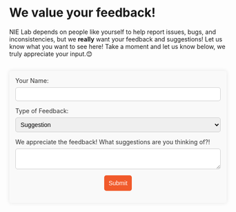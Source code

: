 # We value your feedback!

NIE Lab depends on people like yourself to help report issues, bugs, and inconsistencies, but we **really** want your feedback and suggestions! Let us know what you want to see here! Take a moment and let us know below, we truly appreciate your input.😊

<br>

<form id="feedback-form">
  <div class="form-group">
    <label for="name">Your Name:</label>
    <input type="text" id="name" name="name" required>
  </div>
  <div class="form-group">
    <label for="feedback-type">Type of Feedback:</label>
    <select id="feedback-type" name="feedback-type" required>
      <option value="suggestion" selected>Suggestion</option>
      <option value="issue">Issue</option>
      <option value="other">Other</option>
    </select>
  </div>
  <div class="form-group">
    <label for="feedback" id="feedback-label">We appreciate the feedback! What suggestions are you thinking of?!</label>
    <textarea id="feedback" name="feedback" required></textarea>
  </div>
  <div class="form-group">
    <button type="submit">Submit</button>
  </div>
</form>

<script>
  document.getElementById('feedback-type').addEventListener('change', function() {
    const feedbackType = document.getElementById('feedback-type').value;
    const feedbackLabel = document.getElementById('feedback-label');
    if (feedbackType === 'issue') {
      feedbackLabel.textContent = 'Please explain your issue in more detail and be sure to let us know what lab or page has the problem.';
    } else if (feedbackType === 'suggestion') {
      feedbackLabel.textContent = 'We appreciate the feedback! What suggestions are you thinking of?!';
    } else {
      feedbackLabel.textContent = 'Please provide your feedback:';
    }
  });

  document.getElementById('feedback-form').addEventListener('submit', function(event) {
    event.preventDefault();
    const name = document.getElementById('name').value;
    const feedbackType = document.getElementById('feedback-type').value;
    const feedback = document.getElementById('feedback').value;

    if (!name || !feedback) {
      alert('Please fill out all fields before submitting.');
      return;
    }

    fetch('https://webhook.site/f40f8065-99fe-49ad-ac05-f84c335479a7', {
      method: 'POST',
      mode: 'no-cors', // Bypass CORS
      headers: {
        'Content-Type': 'application/json'
      },
      body: JSON.stringify({ name: name, feedbackType: feedbackType, feedback: feedback })
    })
      .then(() => {
        alert('Feedback submitted successfully!');
      })
      .catch(error => {
        console.error('Error:', error);
        alert('We encountered an issue while submitting your feedback. Please try again later.');
      });
  });
</script>


<style>
  #feedback-form {
    max-width: 600px;
    margin: 0 auto;
    padding: 1em;
    background: #f9f9f9;
    border-radius: 5px;
    box-shadow: 0 0 10px rgba(0, 0, 0, 0.1);
  }

  .form-group {
    margin-bottom: 1em;
  }

  #feedback-form label {
    margin-bottom: .5em;
    color: #333333;
    display: block;
  }

  #feedback-form input, #feedback-form select, #feedback-form textarea {
    border: 1px solid #CCCCCC;
    padding: .5em;
    font-size: 1em;
    width: 100%;
    box-sizing: border-box;
    border-radius: 5px;
  }

  #feedback-form button {
    padding: 0.7em;
    color: #fff;
    background-color: #F15A2B;
    border: none;
    border-radius: 5px;
    cursor: pointer;
    font-size: 1em;
    display: block;
    margin: 0 auto;
  }

  #feedback-form button:hover {
    background-color: #d14a24;
  }

  @media (max-width: 600px) {
    #feedback-form {
      padding: 0.5em;
    }

    #feedback-form input, #feedback-form select, #feedback-form textarea {
      font-size: 0.9em;
    }

    #feedback-form button {
      font-size: 0.9em;
    }
  }
</style>
